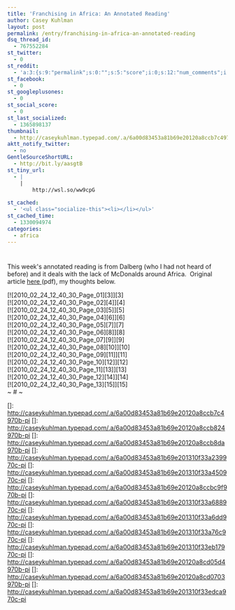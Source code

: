 ```yaml
---
title: 'Franchising in Africa: An Annotated Reading'
author: Casey Kuhlman
layout: post
permalink: /entry/franchising-in-africa-an-annotated-reading
dsq_thread_id:
  - 767552284
st_twitter:
  - 0
st_reddit:
  - 'a:3:{s:9:"permalink";s:0:"";s:5:"score";i:0;s:12:"num_comments";i:0;}'
st_facebook:
  - 0
st_googleplusones:
  - 0
st_social_score:
  - 0
st_last_socialized:
  - 1365898137
thumbnail:
  - http://caseykuhlman.typepad.com/.a/6a00d83453a81b69e20120a8ccb7c4970b-pi
aktt_notify_twitter:
  - no
GentleSourceShortURL:
  - http://bit.ly/aasgtB
st_tiny_url:
  - |
    |
        http://wsl.so/ww9cpG
        
st_cached:
  - '<ul class="socialize-this"><li></li></ul>'
st_cached_time:
  - 1330094974
categories:
  - africa
---
```

# 

This week's annotated reading is from Dalberg (who I had not heard of before) and it deals with the lack of McDonalds around Africa.  Original article [here ][1](pdf), my thoughts below.

 [1]: http://bit.ly/dtXImV

[![2010_02_24_12_40_30_Page_01][3]][3]   
[![2010_02_24_12_40_30_Page_02][4]][4]   
[![2010_02_24_12_40_30_Page_03][5]][5]   
[![2010_02_24_12_40_30_Page_04][6]][6]   
[![2010_02_24_12_40_30_Page_05][7]][7]   
[![2010_02_24_12_40_30_Page_06][8]][8]   
[![2010_02_24_12_40_30_Page_07][9]][9]   
[![2010_02_24_12_40_30_Page_08][10]][10]   
[![2010_02_24_12_40_30_Page_09][11]][11]   
[![2010_02_24_12_40_30_Page_10][12]][12]   
[![2010_02_24_12_40_30_Page_11][13]][13]   
[![2010_02_24_12_40_30_Page_12][14]][14]   
[![2010_02_24_12_40_30_Page_13][15]][15]   
~ # ~

 []: http://caseykuhlman.typepad.com/.a/6a00d83453a81b69e20120a8ccb7c4970b-pi
 []: http://caseykuhlman.typepad.com/.a/6a00d83453a81b69e20120a8ccb824970b-pi
 []: http://caseykuhlman.typepad.com/.a/6a00d83453a81b69e20120a8ccb8da970b-pi
 []: http://caseykuhlman.typepad.com/.a/6a00d83453a81b69e201310f33a239970c-pi
 []: http://caseykuhlman.typepad.com/.a/6a00d83453a81b69e201310f33a450970c-pi
 []: http://caseykuhlman.typepad.com/.a/6a00d83453a81b69e20120a8ccbc9f970b-pi
 []: http://caseykuhlman.typepad.com/.a/6a00d83453a81b69e201310f33a688970c-pi
 []: http://caseykuhlman.typepad.com/.a/6a00d83453a81b69e201310f33a6dd970c-pi
 []: http://caseykuhlman.typepad.com/.a/6a00d83453a81b69e201310f33a76c970c-pi
 []: http://caseykuhlman.typepad.com/.a/6a00d83453a81b69e201310f33eb17970c-pi
 []: http://caseykuhlman.typepad.com/.a/6a00d83453a81b69e20120a8cd05d4970b-pi
 []: http://caseykuhlman.typepad.com/.a/6a00d83453a81b69e20120a8cd0703970b-pi
 []: http://caseykuhlman.typepad.com/.a/6a00d83453a81b69e201310f33edca970c-pi